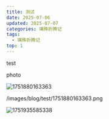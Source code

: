 ```yaml
---
title: 测试
date: 2025-07-06
updated: 2025-07-07
categories: 璃殊折腾记
tags:
  - 璃殊折腾记
top: 1
---
```

test

photo

![1751880163363](/images/blog/test/1751880163363.png)

/images/blog/test/1751880163363.png

![1751935585338](/images/blog/test/1751935585338.png)
